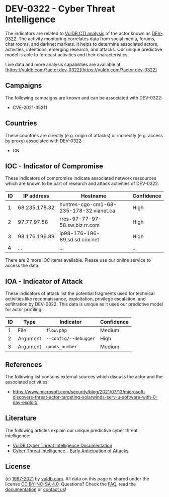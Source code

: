 # DEV-0322 - Cyber Threat Intelligence

The indicators are related to [VulDB CTI analysis](https://vuldb.com/?doc.cti) of the actor known as [DEV-0322](https://vuldb.com/?actor.dev-0322). The activity monitoring correlates data from social media, forums, chat rooms, and darknet markets. It helps to determine associated actors, activities, intentions, emerging research, and attacks. Our unique predictive model is able to forecast activities and their characteristics.

Live data and more analysis capabilities are available at [https://vuldb.com/?actor.dev-0322](https://vuldb.com/?actor.dev-0322)

## Campaigns

The following campaigns are known and can be associated with DEV-0322:

* CVE-2021-35211

## Countries

These countries are directly (e.g. origin of attacks) or indirectly (e.g. access by proxy) associated with DEV-0322:

* CN

## IOC - Indicator of Compromise

These indicators of compromise indicate associated network ressources which are known to be part of research and attack activities of DEV-0322.

ID | IP address | Hostname | Confidence
-- | ---------- | -------- | ----------
1 | 68.235.178.32 | huntres-cgo-cm1-68-235-178-32.vianet.ca | High
2 | 97.77.97.58 | rrcs-97-77-97-58.sw.biz.rr.com | High
3 | 98.176.196.89 | ip98-176-196-89.sd.sd.cox.net | High
4 | ... | ... | ...

There are 2 more IOC items available. Please use our online service to access the data.

## IOA - Indicator of Attack

These indicators of attack list the potential fragments used for technical activities like reconnaissance, exploitation, privilege escalation, and exfiltration by DEV-0322. This data is unique as it uses our predictive model for actor profiling.

ID | Type | Indicator | Confidence
-- | ---- | --------- | ----------
1 | File | `flow.php` | Medium
2 | Argument | `--config/--debugger` | High
3 | Argument | `goods_number` | Medium

## References

The following list contains external sources which discuss the actor and the associated activities:

* https://www.microsoft.com/security/blog/2021/07/13/microsoft-discovers-threat-actor-targeting-solarwinds-serv-u-software-with-0-day-exploit/

## Literature

The following articles explain our unique predictive cyber threat intelligence:

* [VulDB Cyber Threat Intelligence Documentation](https://vuldb.com/?doc.cti)
* [Cyber Threat Intelligence - Early Anticipation of Attacks](https://www.scip.ch/en/?labs.20201022)

## License

(c) [1997-2021](https://vuldb.com/?doc.changelog) by [vuldb.com](https://vuldb.com/?doc.about). All data on this page is shared under the license [CC BY-NC-SA 4.0](https://creativecommons.org/licenses/by-nc-sa/4.0/). Questions? Check the [FAQ](https://vuldb.com/?doc.faq), read the [documentation](https://vuldb.com/?doc) or [contact us](https://vuldb.com/?contact)!
